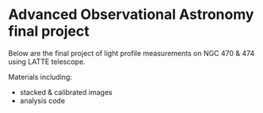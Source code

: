# Advanced Observational Astronomy final project

Below are the final project of light profile measurements on NGC 470 & 474 using LATTE telescope.


Materials including:
- stacked & calibrated images
- analysis code


